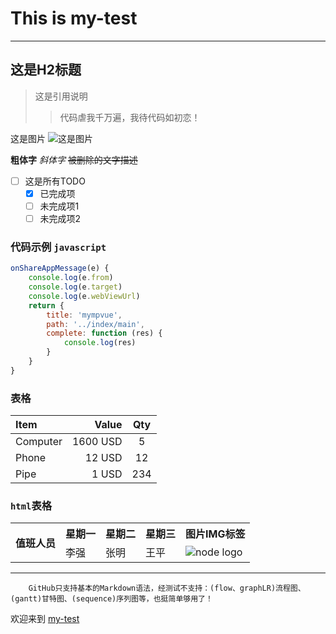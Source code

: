 # This is my-test

---

## 这是H2标题

> 这是引用说明
>> 代码虐我千万遍，我待代码如初恋！

这是图片 ![这是图片](https://www.zybuluo.com/static/img/my_head.jpg "头像")

**粗体字**    *斜体字*    ~~被删除的文字描述~~

- [ ] 这是所有TODO
  - [X] 已完成项
  - [ ] 未完成项1
  - [ ] 未完成项2

### 代码示例 `javascript`

```javascript
onShareAppMessage(e) {
    console.log(e.from)
    console.log(e.target)
    console.log(e.webViewUrl)
    return {
        title: 'mympvue',
        path: '../index/main',
        complete: function (res) {
            console.log(res)
        }
    }
}
```

### 表格

| Item      |    Value | Qty  |
| :-------- | --------:| :--: |
| Computer  | 1600 USD |  5   |
| Phone     |   12 USD |  12  |
| Pipe      |    1 USD | 234  |

### `html`表格

<table>
  <tr>
    <th rowspan="2">值班人员</th>
    <th>星期一</th>
    <th>星期二</th>
    <th>星期三</th>
    <th>图片IMG标签</th>
  </tr>
  <tr>
    <td>李强</td>
    <td>张明</td>
    <td>王平</td>
    <td><img  src="https://github.com/wendux/fly/raw/master/imgs/node.png" alt="node logo"></td>
  </tr>
</table>

---
        GitHub只支持基本的Markdown语法，经测试不支持：(flow、graphLR)流程图、(gantt)甘特图、(sequence)序列图等，也挺简单够用了！

欢迎来到 [my-test](https://github.com/git10135405/my-test)
